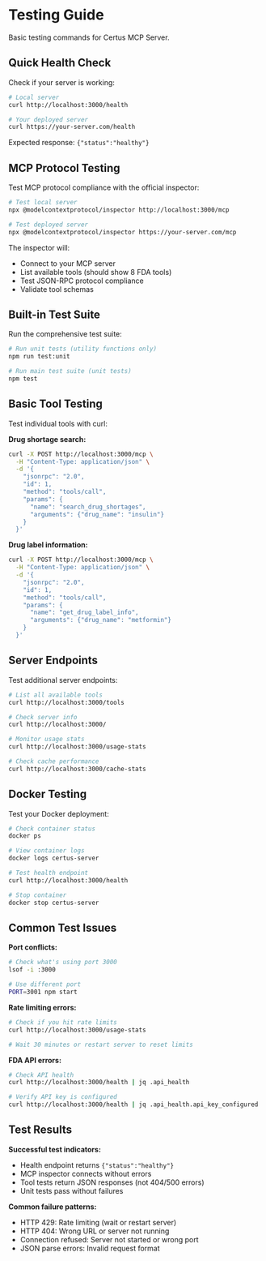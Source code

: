# Testing Guide

Basic testing commands for Certus MCP Server.

## Quick Health Check

Check if your server is working:

```bash
# Local server
curl http://localhost:3000/health

# Your deployed server
curl https://your-server.com/health
```

Expected response: `{"status":"healthy"}`

## MCP Protocol Testing

Test MCP protocol compliance with the official inspector:

```bash
# Test local server
npx @modelcontextprotocol/inspector http://localhost:3000/mcp

# Test deployed server
npx @modelcontextprotocol/inspector https://your-server.com/mcp
```

The inspector will:

- Connect to your MCP server
- List available tools (should show 8 FDA tools)
- Test JSON-RPC protocol compliance
- Validate tool schemas

## Built-in Test Suite

Run the comprehensive test suite:

```bash
# Run unit tests (utility functions only)
npm run test:unit

# Run main test suite (unit tests)
npm test
```

## Basic Tool Testing

Test individual tools with curl:

**Drug shortage search:**

```bash
curl -X POST http://localhost:3000/mcp \
  -H "Content-Type: application/json" \
  -d '{
    "jsonrpc": "2.0",
    "id": 1,
    "method": "tools/call",
    "params": {
      "name": "search_drug_shortages",
      "arguments": {"drug_name": "insulin"}
    }
  }'
```

**Drug label information:**

```bash
curl -X POST http://localhost:3000/mcp \
  -H "Content-Type: application/json" \
  -d '{
    "jsonrpc": "2.0",
    "id": 1,
    "method": "tools/call",
    "params": {
      "name": "get_drug_label_info",
      "arguments": {"drug_name": "metformin"}
    }
  }'
```

## Server Endpoints

Test additional server endpoints:

```bash
# List all available tools
curl http://localhost:3000/tools

# Check server info
curl http://localhost:3000/

# Monitor usage stats
curl http://localhost:3000/usage-stats

# Check cache performance
curl http://localhost:3000/cache-stats
```

## Docker Testing

Test your Docker deployment:

```bash
# Check container status
docker ps

# View container logs
docker logs certus-server

# Test health endpoint
curl http://localhost:3000/health

# Stop container
docker stop certus-server
```

## Common Test Issues

**Port conflicts:**

```bash
# Check what's using port 3000
lsof -i :3000

# Use different port
PORT=3001 npm start
```

**Rate limiting errors:**

```bash
# Check if you hit rate limits
curl http://localhost:3000/usage-stats

# Wait 30 minutes or restart server to reset limits
```

**FDA API errors:**

```bash
# Check API health
curl http://localhost:3000/health | jq .api_health

# Verify API key is configured
curl http://localhost:3000/health | jq .api_health.api_key_configured
```

## Test Results

**Successful test indicators:**

- Health endpoint returns `{"status":"healthy"}`
- MCP inspector connects without errors
- Tool tests return JSON responses (not 404/500 errors)
- Unit tests pass without failures

**Common failure patterns:**

- HTTP 429: Rate limiting (wait or restart server)
- HTTP 404: Wrong URL or server not running
- Connection refused: Server not started or wrong port
- JSON parse errors: Invalid request format
